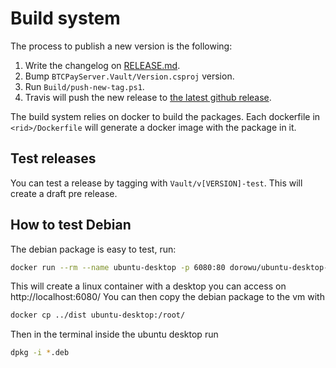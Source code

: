 # Build system

The process to publish a new version is the following:
1. Write the changelog on [RELEASE.md](RELEASE.md).
2. Bump `BTCPayServer.Vault/Version.csproj` version.
3. Run `Build/push-new-tag.ps1`.
4. Travis will push the new release to [the latest github release](https://github.com/btcpayserver/BTCPayServer.Vault/releases/latest).

The build system relies on docker to build the packages. 
Each dockerfile in `<rid>/Dockerfile` will generate a docker image with the package in it.

## Test releases

You can test a release by tagging with `Vault/v[VERSION]-test`. This will create a draft pre release.

## How to test Debian

The debian package is easy to test, run:

```bash
docker run --rm --name ubuntu-desktop -p 6080:80 dorowu/ubuntu-desktop-lxde-vnc
```

This will create a linux container with a desktop you can access on http://localhost:6080/
You can then copy the debian package to the vm with

```bash
docker cp ../dist ubuntu-desktop:/root/
```

Then in the terminal inside the ubuntu desktop run

```bash
dpkg -i *.deb
```
